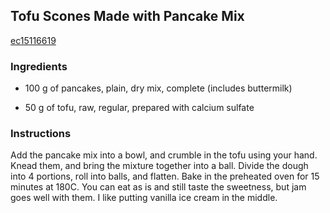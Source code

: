 ## Tofu Scones Made with Pancake Mix

[ec15116619](https://cookpad.com/us/recipes/145583-tofu-scones-made-with-pancake-mix)

### Ingredients

 - 100 g of pancakes, plain, dry mix, complete (includes buttermilk)

 - 50 g of tofu, raw, regular, prepared with calcium sulfate

### Instructions

Add the pancake mix into a bowl, and crumble in the tofu using your hand. Knead them, and bring the mixture together into a ball. Divide the dough into 4 portions, roll into balls, and flatten. Bake in the preheated oven for 15 minutes at 180C. You can eat as is and still taste the sweetness, but jam goes well with them. I like putting vanilla ice cream in the middle.